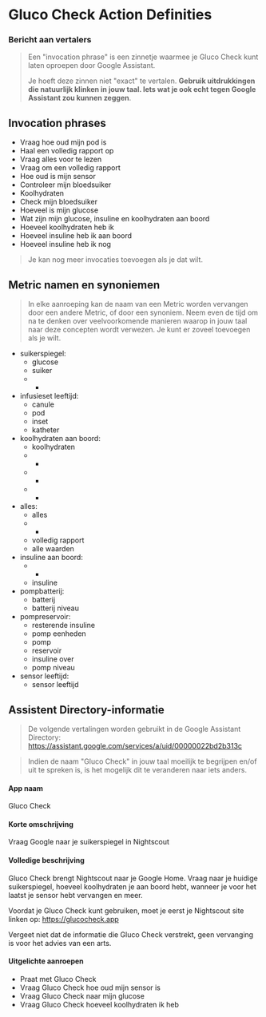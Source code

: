 # Gluco Check Action Definities

### Bericht aan vertalers

> Een "invocation phrase" is een zinnetje waarmee je Gluco Check kunt laten oproepen door Google Assistant.
> 
> Je hoeft deze zinnen niet "exact" te vertalen. **Gebruik uitdrukkingen die natuurlijk klinken in jouw taal. Iets wat je ook echt tegen Google Assistant zou kunnen zeggen**.

## Invocation phrases

- Vraag hoe oud mijn pod is
- Haal een volledig rapport op
- Vraag alles voor te lezen
- Vraag om een volledig rapport
- Hoe oud is mijn sensor
- Controleer mijn bloedsuiker
- Koolhydraten
- Check mijn bloedsuiker
- Hoeveel is mijn glucose
- Wat zijn mijn glucose, insuline en koolhydraten aan boord
- Hoeveel koolhydraten heb ik
- Hoeveel insuline heb ik aan boord
- Hoeveel insuline heb ik nog

> Je kan nog meer invocaties toevoegen als je dat wilt.

## Metric namen en synoniemen

> In elke aanroeping kan de naam van een Metric worden vervangen door een andere Metric, of door een synoniem. Neem even de tijd om na te denken over veelvoorkomende manieren waarop in jouw taal naar deze concepten wordt verwezen. Je kunt er zoveel toevoegen als je wilt.

- suikerspiegel:
  - glucose
  - suiker
  - -
- infusieset leeftijd:
  - canule
  - pod
  - inset
  - katheter
- koolhydraten aan boord:
  - koolhydraten
  - -
  - -
  - -
- alles:
  - alles
  - -
  - volledig rapport
  - alle waarden
- insuline aan boord:
  - -
  - insuline
- pompbatterij:
  - batterij
  - batterij niveau
- pompreservoir:
  - resterende insuline
  - pomp eenheden
  - pomp
  - reservoir
  - insuline over
  - pomp niveau
- sensor leeftijd:
  - sensor leeftijd

## Assistent Directory-informatie
> De volgende vertalingen worden gebruikt in de Google Assistant Directory: https://assistant.google.com/services/a/uid/00000022bd2b313c

> Indien de naam "Gluco Check" in jouw taal moeilijk te begrijpen en/of uit te spreken is, is het mogelijk dit te veranderen naar iets anders.

#### App naam
Gluco Check

#### Korte omschrijving
Vraag Google naar je suikerspiegel in Nightscout

#### Volledige beschrijving
Gluco Check brengt Nightscout naar je Google Home. Vraag naar je huidige suikerspiegel, hoeveel koolhydraten je aan boord hebt, wanneer je voor het laatst je sensor hebt vervangen en meer.

Voordat je Gluco Check kunt gebruiken, moet je eerst je Nightscout site linken op: https://glucocheck.app

Vergeet niet dat de informatie die Gluco Check verstrekt, geen vervanging is voor het advies van een arts.

#### Uitgelichte aanroepen
- Praat met Gluco Check
- Vraag Gluco Check hoe oud mijn sensor is
- Vraag Gluco Check naar mijn glucose
- Vraag Gluco Check hoeveel koolhydraten ik heb
